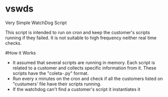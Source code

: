 # vswds
Very Simple WatchDog Script

This script is intended to run on cron and keep the customer's scripts running if they failed.
It is not suitable to high frequency neither real time checks.

#How it Works

- It assumed that several scripts are running in memory. Each script is related to a customer and collects specific information from it. These scripts have the "coleta-<customer-name>.py" format.
- Run every x minutes on the cron and check if all the customers listed on "custumers' file have their scripts running.
- If the watchdog can't find a customer's script it instantiates it
